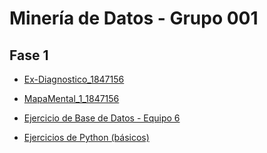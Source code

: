 # Minería de Datos - Grupo 001

## Fase 1

- [Ex-Diagnostico_1847156](https://github.com/DiegoMontemayor/Mineria-de-Datos/blob/main/Ex-Diagnostico_1847156.pdf)

- [MapaMental_1_1847156](https://github.com/DiegoMontemayor/Mineria-de-Datos/blob/main/MapaMental_1_1847156.pdf)

- [Ejercicio de Base de Datos - Equipo 6](https://github.com/LuisaGHerrera/MineriaDeDatos/blob/main/Equipo_6-Ejercicio%20base%20de%20datos%20.pdf)


- [Ejercicios de Python (básicos)](https://github.com/DiegoMontemayor/Mineria-de-Datos/blob/main/Ej_Python_1847156.ipynb)
